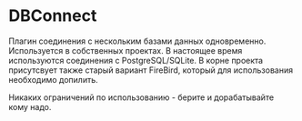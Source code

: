 # DBConnect

Плагин соединения с нескольким базами данных одновременно. Используется в собственных проектах. В настоящее время используются соединения с PostgreSQL/SQLite. В корне проекта присутсвует также старый вариант FireBird, который для использования необходимо допилить.

Никаких ограничений по использованию - берите и дорабатывайте кому надо.
